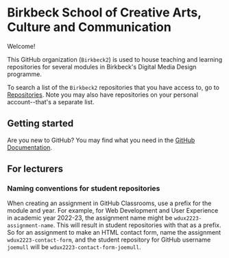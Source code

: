 # Birkbeck School of Creative Arts, Culture and Communication

Welcome!

This GitHub organization (`Birkbeck2`) is used to house teaching and learning repositories for several modules in Birkbeck's Digital Media Design programme.

To search a list of the `Birkbeck2` repositories that you have access to, go to [Repositories](https://github.com/orgs/Birkbeck2/repositories). Note you may also have repositories on your personal account--that's a separate list.

## Getting started

Are you new to GitHub? You may find what you need in the [GitHub Documentation](https://docs.github.com/).

## For lecturers

### Naming conventions for student repositories

When creating an assignment in GitHub Classrooms, use a prefix for the module and year. For example, for Web Development and User Experience in academic year 2022-23, the assignment name might be `wdux2223-assignment-name`. This will result in student repositories with that as a prefix. So for an assignment to make an HTML contact form, name the assignment `wdux2223-contact-form`, and the student repository for GitHub username `joemull` will be `wdux2223-contact-form-joemull`.
